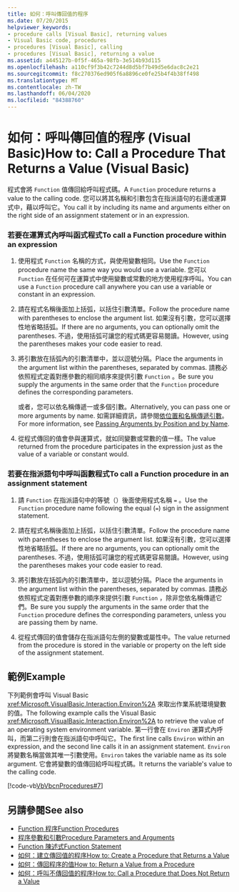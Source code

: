 ```yaml
---
title: 如何：呼叫傳回值的程序
ms.date: 07/20/2015
helpviewer_keywords:
- procedure calls [Visual Basic], returning values
- Visual Basic code, procedures
- procedures [Visual Basic], calling
- procedures [Visual Basic], returning a value
ms.assetid: a445127b-0f5f-465a-98fb-3e514b93d115
ms.openlocfilehash: a110cf9f3b42c7244d8d5bf7b49d5e6dac8c2e21
ms.sourcegitcommit: f8c270376ed905f6a8896ce0fe25b4f4b38ff498
ms.translationtype: MT
ms.contentlocale: zh-TW
ms.lasthandoff: 06/04/2020
ms.locfileid: "84388760"
---
```

# <a name="how-to-call-a-procedure-that-returns-a-value-visual-basic"></a><span data-ttu-id="d2926-102">如何：呼叫傳回值的程序 (Visual Basic)</span><span class="sxs-lookup"><span data-stu-id="d2926-102">How to: Call a Procedure That Returns a Value (Visual Basic)</span></span>
<span data-ttu-id="d2926-103">程式會將 `Function` 值傳回給呼叫程式碼。</span><span class="sxs-lookup"><span data-stu-id="d2926-103">A `Function` procedure returns a value to the calling code.</span></span> <span data-ttu-id="d2926-104">您可以將其名稱和引數包含在指派語句的右邊或運算式中，藉以呼叫它。</span><span class="sxs-lookup"><span data-stu-id="d2926-104">You call it by including its name and arguments either on the right side of an assignment statement or in an expression.</span></span>  
  
### <a name="to-call-a-function-procedure-within-an-expression"></a><span data-ttu-id="d2926-105">若要在運算式內呼叫函式程式</span><span class="sxs-lookup"><span data-stu-id="d2926-105">To call a Function procedure within an expression</span></span>  
  
1. <span data-ttu-id="d2926-106">使用程式 `Function` 名稱的方式，與使用變數相同。</span><span class="sxs-lookup"><span data-stu-id="d2926-106">Use the `Function` procedure name the same way you would use a variable.</span></span> <span data-ttu-id="d2926-107">您可以 `Function` 在任何可在運算式中使用變數或常數的地方使用程序呼叫。</span><span class="sxs-lookup"><span data-stu-id="d2926-107">You can use a `Function` procedure call anywhere you can use a variable or constant in an expression.</span></span>  
  
2. <span data-ttu-id="d2926-108">請在程式名稱後面加上括弧，以括住引數清單。</span><span class="sxs-lookup"><span data-stu-id="d2926-108">Follow the procedure name with parentheses to enclose the argument list.</span></span> <span data-ttu-id="d2926-109">如果沒有引數，您可以選擇性地省略括弧。</span><span class="sxs-lookup"><span data-stu-id="d2926-109">If there are no arguments, you can optionally omit the parentheses.</span></span> <span data-ttu-id="d2926-110">不過，使用括弧可讓您的程式碼更容易閱讀。</span><span class="sxs-lookup"><span data-stu-id="d2926-110">However, using the parentheses makes your code easier to read.</span></span>  
  
3. <span data-ttu-id="d2926-111">將引數放在括弧內的引數清單中，並以逗號分隔。</span><span class="sxs-lookup"><span data-stu-id="d2926-111">Place the arguments in the argument list within the parentheses, separated by commas.</span></span> <span data-ttu-id="d2926-112">請務必依照程式定義對應參數的相同順序來提供引數 `Function` 。</span><span class="sxs-lookup"><span data-stu-id="d2926-112">Be sure you supply the arguments in the same order that the `Function` procedure defines the corresponding parameters.</span></span>  
  
     <span data-ttu-id="d2926-113">或者，您可以依名稱傳遞一或多個引數。</span><span class="sxs-lookup"><span data-stu-id="d2926-113">Alternatively, you can pass one or more arguments by name.</span></span> <span data-ttu-id="d2926-114">如需詳細資訊，請參閱[依位置和名稱傳遞引數](./passing-arguments-by-position-and-by-name.md)。</span><span class="sxs-lookup"><span data-stu-id="d2926-114">For more information, see [Passing Arguments by Position and by Name](./passing-arguments-by-position-and-by-name.md).</span></span>  
  
4. <span data-ttu-id="d2926-115">從程式傳回的值會參與運算式，就如同變數或常數的值一樣。</span><span class="sxs-lookup"><span data-stu-id="d2926-115">The value returned from the procedure participates in the expression just as the value of a variable or constant would.</span></span>  
  
### <a name="to-call-a-function-procedure-in-an-assignment-statement"></a><span data-ttu-id="d2926-116">若要在指派語句中呼叫函數程式</span><span class="sxs-lookup"><span data-stu-id="d2926-116">To call a Function procedure in an assignment statement</span></span>  
  
1. <span data-ttu-id="d2926-117">請 `Function` 在指派語句中的等號（）後面使用程式名稱 `=` 。</span><span class="sxs-lookup"><span data-stu-id="d2926-117">Use the `Function` procedure name following the equal (`=`) sign in the assignment statement.</span></span>  
  
2. <span data-ttu-id="d2926-118">請在程式名稱後面加上括弧，以括住引數清單。</span><span class="sxs-lookup"><span data-stu-id="d2926-118">Follow the procedure name with parentheses to enclose the argument list.</span></span> <span data-ttu-id="d2926-119">如果沒有引數，您可以選擇性地省略括弧。</span><span class="sxs-lookup"><span data-stu-id="d2926-119">If there are no arguments, you can optionally omit the parentheses.</span></span> <span data-ttu-id="d2926-120">不過，使用括弧可讓您的程式碼更容易閱讀。</span><span class="sxs-lookup"><span data-stu-id="d2926-120">However, using the parentheses makes your code easier to read.</span></span>  
  
3. <span data-ttu-id="d2926-121">將引數放在括弧內的引數清單中，並以逗號分隔。</span><span class="sxs-lookup"><span data-stu-id="d2926-121">Place the arguments in the argument list within the parentheses, separated by commas.</span></span> <span data-ttu-id="d2926-122">請務必依照程式定義對應參數的順序來提供引數 `Function` ，除非您依名稱傳遞它們。</span><span class="sxs-lookup"><span data-stu-id="d2926-122">Be sure you supply the arguments in the same order that the `Function` procedure defines the corresponding parameters, unless you are passing them by name.</span></span>  
  
4. <span data-ttu-id="d2926-123">從程式傳回的值會儲存在指派語句左側的變數或屬性中。</span><span class="sxs-lookup"><span data-stu-id="d2926-123">The value returned from the procedure is stored in the variable or property on the left side of the assignment statement.</span></span>  
  
## <a name="example"></a><span data-ttu-id="d2926-124">範例</span><span class="sxs-lookup"><span data-stu-id="d2926-124">Example</span></span>  
 <span data-ttu-id="d2926-125">下列範例會呼叫 Visual Basic <xref:Microsoft.VisualBasic.Interaction.Environ%2A> 來取出作業系統環境變數的值。</span><span class="sxs-lookup"><span data-stu-id="d2926-125">The following example calls the Visual Basic <xref:Microsoft.VisualBasic.Interaction.Environ%2A> to retrieve the value of an operating system environment variable.</span></span> <span data-ttu-id="d2926-126">第一行會在 `Environ` 運算式內呼叫，而第二行則會在指派語句中呼叫它。</span><span class="sxs-lookup"><span data-stu-id="d2926-126">The first line calls `Environ` within an expression, and the second line calls it in an assignment statement.</span></span> <span data-ttu-id="d2926-127">`Environ`將變數名稱當做其唯一引數使用。</span><span class="sxs-lookup"><span data-stu-id="d2926-127">`Environ` takes the variable name as its sole argument.</span></span> <span data-ttu-id="d2926-128">它會將變數的值傳回給呼叫程式碼。</span><span class="sxs-lookup"><span data-stu-id="d2926-128">It returns the variable's value to the calling code.</span></span>  
  
 [!code-vb[VbVbcnProcedures#7](~/samples/snippets/visualbasic/VS_Snippets_VBCSharp/VbVbcnProcedures/VB/Class1.vb#7)]  
  
## <a name="see-also"></a><span data-ttu-id="d2926-129">另請參閱</span><span class="sxs-lookup"><span data-stu-id="d2926-129">See also</span></span>

- [<span data-ttu-id="d2926-130">Function 程序</span><span class="sxs-lookup"><span data-stu-id="d2926-130">Function Procedures</span></span>](./function-procedures.md)
- [<span data-ttu-id="d2926-131">程序參數和引數</span><span class="sxs-lookup"><span data-stu-id="d2926-131">Procedure Parameters and Arguments</span></span>](./procedure-parameters-and-arguments.md)
- [<span data-ttu-id="d2926-132">Function 陳述式</span><span class="sxs-lookup"><span data-stu-id="d2926-132">Function Statement</span></span>](../../../language-reference/statements/function-statement.md)
- [<span data-ttu-id="d2926-133">如何：建立傳回值的程序</span><span class="sxs-lookup"><span data-stu-id="d2926-133">How to: Create a Procedure that Returns a Value</span></span>](./how-to-create-a-procedure-that-returns-a-value.md)
- [<span data-ttu-id="d2926-134">如何：傳回程序的值</span><span class="sxs-lookup"><span data-stu-id="d2926-134">How to: Return a Value from a Procedure</span></span>](./how-to-return-a-value-from-a-procedure.md)
- [<span data-ttu-id="d2926-135">如何：呼叫不傳回值的程序</span><span class="sxs-lookup"><span data-stu-id="d2926-135">How to: Call a Procedure that Does Not Return a Value</span></span>](./how-to-call-a-procedure-that-does-not-return-a-value.md)
